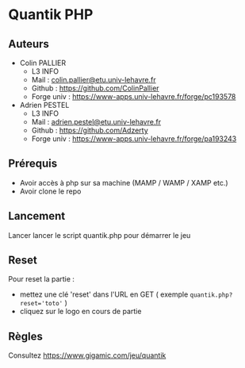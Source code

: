 # Quantik PHP
## Auteurs
- Colin PALLIER 
  - L3 INFO 
  - Mail : colin.pallier@etu.univ-lehavre.fr 
  - Github : https://github.com/ColinPallier
  - Forge univ :  https://www-apps.univ-lehavre.fr/forge/pc193578
- Adrien PESTEL 
  - L3 INFO 
  - Mail : adrien.pestel@etu.univ-lehavre.fr 
  - Github : https://github.com/Adzerty 
  - Forge univ : https://www-apps.univ-lehavre.fr/forge/pa193243

## Prérequis
- Avoir accès à php sur sa machine (MAMP / WAMP / XAMP etc.)
- Avoir clone le repo

## Lancement
Lancer lancer le script quantik.php pour démarrer le jeu

## Reset
Pour reset la partie :
- mettez une clé 'reset' dans l'URL en GET ( exemple `quantik.php?reset='toto'` )
- cliquez sur le logo en cours de partie

## Règles 
Consultez https://www.gigamic.com/jeu/quantik
